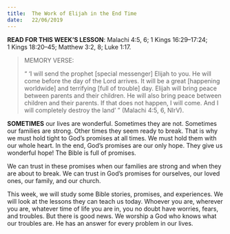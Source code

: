 ```yaml
---
title:  The Work of Elijah in the End Time
date:   22/06/2019
---
```


**READ FOR THIS WEEK’S LESSON**: Malachi 4:5, 6; 1 Kings 16:29–17:24; 1 Kings 18:20–45; Matthew 3:2, 8; Luke 1:17.

><p>MEMORY VERSE:</p>
>“ ‘I will send the prophet [special messenger] Elijah to you. He will come before the day of the Lord arrives. It will be a great [happening worldwide] and terrifying [full of trouble] day. Elijah will bring peace between parents and their children. He will also bring peace between children and their parents. If that does not happen, I will come. And I will completely destroy the land’ ” (Malachi 4:5, 6, NIrV). 

**SOMETIMES** our lives are wonderful. Sometimes they are not. Sometimes our families are strong. Other times they seem ready to break. That is why we must hold tight to God’s promises at all times. We must hold them with our whole heart. In the end, God’s promises are our only hope. They give us wonderful hope! The Bible is full of promises. 

We can trust in these promises when our families are strong and when they are about to break. We can trust in God’s promises for ourselves, our loved ones, our family, and our church. 

This week, we will study some Bible stories, promises, and experiences. We will look at the lessons they can teach us today. Whoever you are, wherever you are, whatever time of life you are in, you no doubt have worries, fears, and troubles. But there is good news. We worship a God who knows what our troubles are. He has an answer for every problem in our lives.